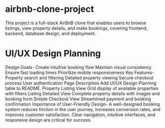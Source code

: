 # airbnb-clone-project
This project is a full-stack AirBnB clone that enables users to browse listings, view property details, and make bookings, covering frontend, backend, database design, and deployment.
# UI/UX Design Planning
Design Goals-
Create intuitive booking flow
Maintain visual consistency
Ensure fast loading times
Prioritize mobile responsiveness
Key Features-
Property search and filtering
Detailed property viewing
Secure checkout process
User authentication
Page	Description
Add UI/UX Design Planning table to README.
Property Listing View	Grid display of available properties with filters
Listing Detailed View	Complete property details with images and booking form
Simple Checkout View	Streamlined payment and booking confirmation
Importance of User-Friendly Design-
A well-designed booking system reduces friction in the user journey, increases conversion rates, and improves customer satisfaction. Clear navigation, intuitive interfaces, and responsive design are critical for success.
